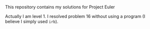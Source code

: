 This repository contains my solutions for Project Euler

Actually I am level 1. 
I resolved problem 16 without using a program (I believe I simply used `irb`).
